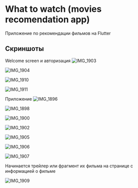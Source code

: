 # What to watch (movies recomendation app)

Приложение по рекомендации фильмов на Flutter

## Скриншоты
Welcome screen и авторизация
![IMG_1903](https://user-images.githubusercontent.com/83035922/166147342-d26a80a2-2fa4-4b4d-8a89-6d10bf4b373a.PNG)

![IMG_1904](https://user-images.githubusercontent.com/83035922/166147346-9ba31bd6-90f1-4174-8396-066b252430a5.PNG)

![IMG_1910](https://user-images.githubusercontent.com/83035922/166147417-2446d921-f10c-46ac-a234-6eb47b1d78ad.PNG)

![IMG_1911](https://user-images.githubusercontent.com/83035922/166147420-7d14d717-ee31-4691-9e2d-c71abb51fc91.PNG)

Приложение
![IMG_1896](https://user-images.githubusercontent.com/83035922/166147431-d2e82640-0a96-46ad-ba08-95918e42d8e2.PNG)

![IMG_1898](https://user-images.githubusercontent.com/83035922/166147442-c8239c4f-dd83-44da-8156-a0bbf64e62d5.PNG)

![IMG_1900](https://user-images.githubusercontent.com/83035922/166147458-c1cd681b-be61-42a0-8172-6acf19e3510f.PNG)

![IMG_1902](https://user-images.githubusercontent.com/83035922/166147460-b1712d8e-104a-4489-bcc4-33caeaf64d99.PNG)

![IMG_1905](https://user-images.githubusercontent.com/83035922/166147469-dd28c6c0-90f0-4027-84da-864da51dc077.PNG)

![IMG_1906](https://user-images.githubusercontent.com/83035922/166147474-abe1072c-0e60-49e4-86b9-ba480334cea0.PNG)

![IMG_1907](https://user-images.githubusercontent.com/83035922/166147476-aecd031b-59de-444e-a529-ec579aeb3957.PNG)

Начинается трейлер или фрагмент их фильма на странице с информацией о фильме

![IMG_1909](https://user-images.githubusercontent.com/83035922/166147478-af04b658-7664-4833-a4aa-3da338f7019b.PNG)

